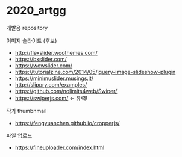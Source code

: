 # 2020_artgg
개발용 repository

이미지 슬라이드 (후보)
 * http://flexslider.woothemes.com/
 * https://bxslider.com/
 * https://wowslider.com/
 * https://tutorialzine.com/2014/05/jquery-image-slideshow-plugin
 * https://minimuslider.musings.it/
 * http://slippry.com/examples/
 * https://github.com/nolimits4web/Swiper/
 * https://swiperjs.com/          <- 유력!
 
작가 thumbnmail
 * https://fengyuanchen.github.io/cropperjs/
  
파일 업로드
 * https://fineuploader.com/index.html
